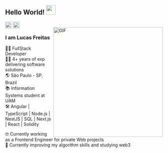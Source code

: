 ## Hello World! <img src="https://raw.githubusercontent.com/iampavangandhi/iampavangandhi/master/gifs/Hi.gif" width="30px"></h2>

<a href="https://www.linkedin.com/in/lucas-r-freitas/">
  <img align="left" alt="Lucas' Linkdein" width="22px" src="https://cdn.jsdelivr.net/npm/simple-icons@v3/icons/linkedin.svg" />
</a>
<a href="https://github.com/molusca">
  <img align="left" alt="Lucas' Github" width="22px" src="https://cdn.jsdelivr.net/npm/simple-icons@v3/icons/github.svg" />
</a>
<br />
<img align="right" width="350px" alt="GIF" src="https://media.giphy.com/media/13HgwGsXF0aiGY/giphy.gif" />

### I am Lucas Freitas
👨‍💻 FullStack Developer  
🧙‍♂️ 4+ years of exp delivering software solutions  
🌎 São Paulo - SP, Brazil  
📚 Information Systems student at UAM  
🛠 Angular | TypeScript | Node.js | NestJS | SQL | Next.js | React | Solidity
  

🤓 Currently working as a Frontend Engineer for private Web projects    
🧠 Currently improving my algorithm skills and studying web3
